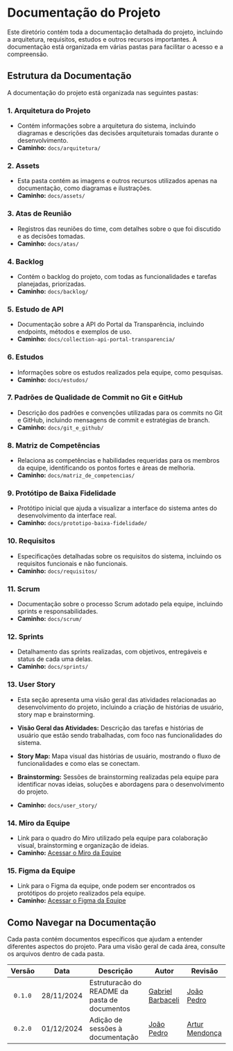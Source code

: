 # Documentação do Projeto

Este diretório contém toda a documentação detalhada do projeto, incluindo a arquitetura, requisitos, estudos e outros recursos importantes. A documentação está organizada em várias pastas para facilitar o acesso e a compreensão.

## Estrutura da Documentação

A documentação do projeto está organizada nas seguintes pastas:

### 1. **Arquitetura do Projeto**

- Contém informações sobre a arquitetura do sistema, incluindo diagramas e descrições das decisões arquiteturais tomadas durante o desenvolvimento.
- **Caminho:** `docs/arquitetura/`

### 2. **Assets**

- Esta pasta contém as imagens e outros recursos utilizados apenas na documentação, como diagramas e ilustrações.
- **Caminho:** `docs/assets/`

### 3. **Atas de Reunião**

- Registros das reuniões do time, com detalhes sobre o que foi discutido e as decisões tomadas.
- **Caminho:** `docs/atas/`

### 4. **Backlog**

- Contém o backlog do projeto, com todas as funcionalidades e tarefas planejadas, priorizadas.
- **Caminho:** `docs/backlog/`

### 5. **Estudo de API**

- Documentação sobre a API do Portal da Transparência, incluindo endpoints, métodos e exemplos de uso.
- **Caminho:** `docs/collection-api-portal-transparencia/`

### 6. **Estudos**

- Informações sobre os estudos realizados pela equipe, como pesquisas.
- **Caminho:** `docs/estudos/`

### 7. **Padrões de Qualidade de Commit no Git e GitHub**

- Descrição dos padrões e convenções utilizadas para os commits no Git e GitHub, incluindo mensagens de commit e estratégias de branch.
- **Caminho:** `docs/git_e_github/`

### 8. **Matriz de Competências**

- Relaciona as competências e habilidades requeridas para os membros da equipe, identificando os pontos fortes e áreas de melhoria.
- **Caminho:** `docs/matriz_de_competencias/`

### 9. **Protótipo de Baixa Fidelidade**

- Protótipo inicial que ajuda a visualizar a interface do sistema antes do desenvolvimento da interface real.
- **Caminho:** `docs/prototipo-baixa-fidelidade/`

### 10. **Requisitos**

- Especificações detalhadas sobre os requisitos do sistema, incluindo os requisitos funcionais e não funcionais.
- **Caminho:** `docs/requisitos/`

### 11. **Scrum**

- Documentação sobre o processo Scrum adotado pela equipe, incluindo sprints e responsabilidades.
- **Caminho:** `docs/scrum/`

### 12. **Sprints**

- Detalhamento das sprints realizadas, com objetivos, entregáveis e status de cada uma delas.
- **Caminho:** `docs/sprints/`

### 13. **User Story**

- Esta seção apresenta uma visão geral das atividades relacionadas ao desenvolvimento do projeto, incluindo a criação de histórias de usuário, story map e brainstorming.

- **Visão Geral das Atividades:** Descrição das tarefas e histórias de usuário que estão sendo trabalhadas, com foco nas funcionalidades do sistema.
- **Story Map:** Mapa visual das histórias de usuário, mostrando o fluxo de funcionalidades e como elas se conectam.
- **Brainstorming:** Sessões de brainstorming realizadas pela equipe para identificar novas ideias, soluções e abordagens para o desenvolvimento do projeto.

- **Caminho:** `docs/user_story/`

### 14. **Miro da Equipe**

- Link para o quadro do Miro utilizado pela equipe para colaboração visual, brainstorming e organização de ideias.
- **Caminho:** [Acessar o Miro da Equipe](https://miro.com/app/board/uXjVLAvihcA=/?share_link_id=2002006945)

### 15. **Figma da Equipe**

- Link para o Figma da equipe, onde podem ser encontrados os protótipos do projeto realizados pela equipe.
- **Caminho:** [Acessar o Figma da Equipe](https://www.figma.com/design/upqiRbw43pLCWSv6rOGds7/Design-do-Site?node-id=0-1&t=g4Gr2l0d9HDbIn57-1)

## Como Navegar na Documentação

Cada pasta contém documentos específicos que ajudam a entender diferentes aspectos do projeto. Para uma visão geral de cada área, consulte os arquivos dentro de cada pasta.

| Versão  |    Data    | Descrição                                     | Autor                                              | Revisão                                      |
| :-----: | :--------: | --------------------------------------------- | -------------------------------------------------- | -------------------------------------------- |
| `0.1.0` | 28/11/2024 | Estruturacão do README da pasta de documentos | [Gabriel Barbaceli](https://github.com/Nibaacriba) | [João Pedro](https://github.com/johnaopedro) |
| `0.2.0` | 01/12/2024 | Adição de sessões à documentação   | [João Pedro](https://github.com/johnaopedro) | [Artur Mendonça](https://github.com/ArtyMend07)    |

